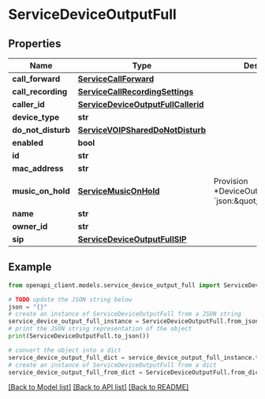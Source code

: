 # ServiceDeviceOutputFull


## Properties

Name | Type | Description | Notes
------------ | ------------- | ------------- | -------------
**call_forward** | [**ServiceCallForward**](ServiceCallForward.md) |  | [optional] 
**call_recording** | [**ServiceCallRecordingSettings**](ServiceCallRecordingSettings.md) |  | [optional] 
**caller_id** | [**ServiceDeviceOutputFullCallerid**](ServiceDeviceOutputFullCallerid.md) |  | [optional] 
**device_type** | **str** |  | [optional] 
**do_not_disturb** | [**ServiceVOIPSharedDoNotDisturb**](ServiceVOIPSharedDoNotDisturb.md) |  | [optional] 
**enabled** | **bool** |  | [optional] 
**id** | **str** |  | [optional] 
**mac_address** | **str** |  | [optional] 
**music_on_hold** | [**ServiceMusicOnHold**](ServiceMusicOnHold.md) | Provision  *DeviceOutputFullProvision &#x60;json:\&quot;provision\&quot;&#x60; | [optional] 
**name** | **str** |  | [optional] 
**owner_id** | **str** |  | [optional] 
**sip** | [**ServiceDeviceOutputFullSIP**](ServiceDeviceOutputFullSIP.md) |  | [optional] 

## Example

```python
from openapi_client.models.service_device_output_full import ServiceDeviceOutputFull

# TODO update the JSON string below
json = "{}"
# create an instance of ServiceDeviceOutputFull from a JSON string
service_device_output_full_instance = ServiceDeviceOutputFull.from_json(json)
# print the JSON string representation of the object
print(ServiceDeviceOutputFull.to_json())

# convert the object into a dict
service_device_output_full_dict = service_device_output_full_instance.to_dict()
# create an instance of ServiceDeviceOutputFull from a dict
service_device_output_full_from_dict = ServiceDeviceOutputFull.from_dict(service_device_output_full_dict)
```
[[Back to Model list]](../README.md#documentation-for-models) [[Back to API list]](../README.md#documentation-for-api-endpoints) [[Back to README]](../README.md)



